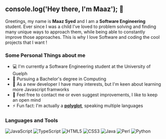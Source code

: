 ## console.log('Hey there, I'm Maaz');  👋

<!--
**Yoshi-islands/Yoshi-islands** is a ✨ _special_ ✨ repository because its `README.md` (this file) appears on your GitHub profile.

Here are some ideas to get you started:

- 🔭 I’m currently working on ...
- 🌱 I’m currently learning ...
- 👯 I’m looking to collaborate on ...
- 🤔 I’m looking for help with ...
- 💬 Ask me about ...
- 📫 How to reach me: ...
- 😄 Pronouns: ...
- ⚡ Fun fact: ...
-->

Greetings, my name is **Maaz Syed** and I am a **Software Engineering** student. Ever since I was a child I've loved to problem solving and finding many  unique ways to approach them, while being able to constantly improve those approaches. This is why I love Software and coding the cool projects that I want ! 

### Some Personal Things about me 

- 💻 I'm currently a Software Engineering student at the University of Guelph
- 💼 Pursuing a Bachelor's degree in Computing
- 🤔 As a new developer I have many interests, but I'm keen about learning more Javascript framworks
- 💬 Feel free to contact me or even suggest improvements, I like to keep an open mind
- ⚡ Fun fact: I'm actually a **[polyglot](https://www.merriam-webster.com/dictionary/polyglot)**, speaking multiple languages

### Languages and Tools

![JavaScript](https://img.shields.io/badge/JavaScript-black?style=flat&logo=javascript&logoColor=yellow)
![TypeScript](https://img.shields.io/badge/TypeScript-blue?style=flat&logo=typescript&logoColor=white)
![HTML5](https://img.shields.io/badge/HTML5-orange?style=flat&logo=html5&logoColor=white)
![CSS3](https://img.shields.io/badge/CSS3-blue?style=flat&logo=css3&logoColor=white)
![Java](https://img.shields.io/badge/Java-007396?style=flat&logo=java&logoColor=white)
![Perl](https://img.shields.io/badge/Perl-39457E?style=flat&logo=perl&logoColor=white)
![Python](https://img.shields.io/badge/Python-3776AB?style=flat&logo=python&logoColor=white)

